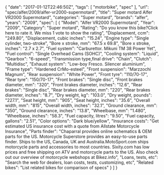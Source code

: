 {
    "date": "2017-01-12T22:46:50Z",
    "tags": [
        "motorbike",
        "spec"
    ],
    "url": "spec\/alfer\/2009\/alfer-vr2000-supermotard",
    "title": "Super motard Alfer VR2000 Supermotard",
    "categories": "Super motard",
    "brands": "alfer",
    "years": "2009",
    "spec": [
        {
            "Model": "Alfer VR2000 Supermotard",
            "Year": "2009",
            "Category": "Super motard",
            "Rating": "Do you know this bike?Click here to rate it. We miss 1 vote to show the rating",
            "Displacement, ccm": "249.80",
            "Displacement, cubic inches": "15.24",
            "Engine type": "Single cylinder, two-stroke",
            "Bore x stroke, mm": "67.5 x 69.8",
            "Bore x stroke, inches": "2.7 x 2.7",
            "Fuel system": "Carburettor. Mikuni TM 38 Power Yet",
            "Fuel control": "Single Overhead Cams (SOHC)",
            "Cooling system": "Liquid",
            "Gearbox": "6-speed",
            "Transmission type,final drive": "Chain",
            "Clutch": "Multidisc",
            "Exhaust system": "Low-boy Fresco. Silencer aluminium",
            "Frame type": "Hardened CrMo-esteel",
            "Front suspension": "Marzzochi Magnum",
            "Rear suspension": "White Power",
            "Front tyre": "110\/70-17",
            "Rear tyre": "150\/70-17",
            "Front brakes": "Single disc",
            "Front brakes diameter, mm": "320",
            "Front brakes diameter, inches": "12.6",
            "Rear brakes": "Single disc",
            "Rear brakes diameter, mm": "220",
            "Rear brakes diameter, inches": "8.7",
            "Dry weight, kg": "103.0",
            "Dry weight, pounds": "227.1",
            "Seat height, mm": "905",
            "Seat height, inches": "35.6",
            "Overall width, mm": "815",
            "Overall width, inches": "32.1",
            "Ground clearance, mm": "350",
            "Ground clearance, inches": "13.8",
            "Wheelbase, mm": "1.480",
            "Wheelbase, inches": "58.3",
            "Fuel capacity, litres": "9.50",
            "Fuel capacity, gallons": "2.51",
            "Color options": "Dark blue\/yellow",
            "Insurance costs": "Get estimated US insurance cost with a quote from Allstate Motorcycle Insurance",
            "Parts finder": "Chaparral provides online schematics & OEM parts for the US.   Motorcycle Superstore provides an easy-to-use parts finder. Ships to the US, Canada, UK and Australia.MotoSport.com ships motorcycle parts and accessories to most countries.    Sixity.com has low prices and free shipping on ATV and motorcycle parts to the US. Also check out our overview of motorcycle webshops at Bikez.info",
            "Loans, tests, etc": "Search the web for dealers, loan costs, tests, customizing, etc",
            "Related bikes": "List related bikes for comparison of specs"
        }
    ]
}